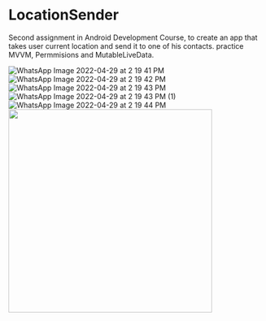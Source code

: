 # LocationSender
Second assignment in Android Development Course, to create an app that takes user current location and send it to one of his contacts.
practice MVVM, Permmisions and MutableLiveData.


![WhatsApp Image 2022-04-29 at 2 19 41 PM](https://user-images.githubusercontent.com/97463104/165935932-d098e554-943e-4a57-82b1-3cec70149b93.jpeg)
![WhatsApp Image 2022-04-29 at 2 19 42 PM](https://user-images.githubusercontent.com/97463104/165935947-17aaa373-155b-4056-8fe0-59b1c2710170.jpeg)
![WhatsApp Image 2022-04-29 at 2 19 43 PM](https://user-images.githubusercontent.com/97463104/165935971-52480260-42cc-41d4-a73d-17c13e7dc501.jpeg)
![WhatsApp Image 2022-04-29 at 2 19 43 PM (1)](https://user-images.githubusercontent.com/97463104/165935997-862ebd7a-880b-43bc-9702-4ae26deaecec.jpeg)
![WhatsApp Image 2022-04-29 at 2 19 44 PM](https://user-images.githubusercontent.com/97463104/165936005-b29f2118-2286-44de-befa-407b8e44c22c.jpeg)
<img src=https://user-images.githubusercontent.com/97463104/165935932-d098e554-943e-4a57-82b1-3cec70149b93.jpeg width="400">
